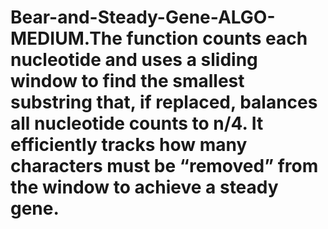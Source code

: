 # Bear-and-Steady-Gene-ALGO-MEDIUM.The function counts each nucleotide and uses a sliding window to find the smallest substring that, if replaced, balances all nucleotide counts to n/4. It efficiently tracks how many characters must be “removed” from the window to achieve a steady gene.
